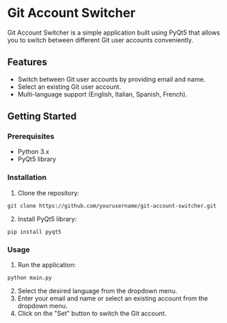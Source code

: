 # Git Account Switcher

Git Account Switcher is a simple application built using PyQt5 that allows you to switch between different Git user accounts conveniently.

## Features

- Switch between Git user accounts by providing email and name.
- Select an existing Git user account.
- Multi-language support (English, Italian, Spanish, French).

## Getting Started

### Prerequisites

- Python 3.x
- PyQt5 library

### Installation

1. Clone the repository:

```git clone https://github.com/yourusername/git-account-switcher.git```

2. Install PyQt5 library:
   
```pip install pyqt5```



### Usage

1. Run the application:

```python main.py```

2. Select the desired language from the dropdown menu.
3. Enter your email and name or select an existing account from the dropdown menu.
4. Click on the "Set" button to switch the Git account.


